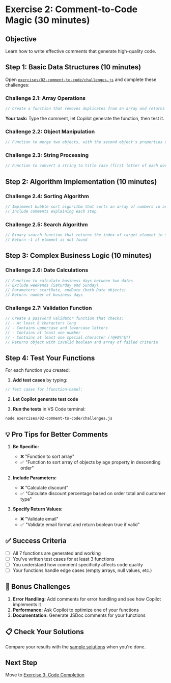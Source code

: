 # Exercise 2: Comment-to-Code Magic (30 minutes)

## Objective
Learn how to write effective comments that generate high-quality code.

## Step 1: Basic Data Structures (10 minutes)

Open [`exercises/02-comment-to-code/challenges.js`](./challenges.js) and complete these challenges:

### Challenge 2.1: Array Operations
```javascript
// Create a function that removes duplicates from an array and returns sorted unique values
```
**Your task:** Type the comment, let Copilot generate the function, then test it.

### Challenge 2.2: Object Manipulation
```javascript
// Function to merge two objects, with the second object's properties overriding the first
```

### Challenge 2.3: String Processing
```javascript
// Function to convert a string to title case (first letter of each word capitalized)
```

## Step 2: Algorithm Implementation (10 minutes)

### Challenge 2.4: Sorting Algorithm
```javascript
// Implement bubble sort algorithm that sorts an array of numbers in ascending order
// Include comments explaining each step
```

### Challenge 2.5: Search Algorithm
```javascript
// Binary search function that returns the index of target element in sorted array
// Return -1 if element is not found
```

## Step 3: Complex Business Logic (10 minutes)

### Challenge 2.6: Date Calculations
```javascript
// Function to calculate business days between two dates
// Exclude weekends (Saturday and Sunday)
// Parameters: startDate, endDate (both Date objects)
// Return: number of business days
```

### Challenge 2.7: Validation Function
```javascript
// Create a password validator function that checks:
// - At least 8 characters long
// - Contains uppercase and lowercase letters
// - Contains at least one number
// - Contains at least one special character (!@#$%^&*)
// Returns object with isValid boolean and array of failed criteria
```

## Step 4: Test Your Functions

For each function you created:

1. **Add test cases** by typing:
```javascript
// Test cases for [function-name]:
```

2. **Let Copilot generate test code**

3. **Run the tests** in VS Code terminal:
```bash
node exercises/02-comment-to-code/challenges.js
```

## 💡 Pro Tips for Better Comments

1. **Be Specific:**
   - ❌ "Function to sort array"
   - ✅ "Function to sort array of objects by age property in descending order"

2. **Include Parameters:**
   - ❌ "Calculate discount"
   - ✅ "Calculate discount percentage based on order total and customer type"

3. **Specify Return Values:**
   - ❌ "Validate email"
   - ✅ "Validate email format and return boolean true if valid"

## ✅ Success Criteria

- [ ] All 7 functions are generated and working
- [ ] You've written test cases for at least 3 functions
- [ ] You understand how comment specificity affects code quality
- [ ] Your functions handle edge cases (empty arrays, null values, etc.)

## 🚀 Bonus Challenges

1. **Error Handling:** Add comments for error handling and see how Copilot implements it
2. **Performance:** Ask Copilot to optimize one of your functions
3. **Documentation:** Generate JSDoc comments for your functions

## 📋 Check Your Solutions
Compare your results with the [sample solutions](./solutions/) when you're done.

## Next Step
Move to [Exercise 3: Code Completion](../03-code-completion/README.md)
